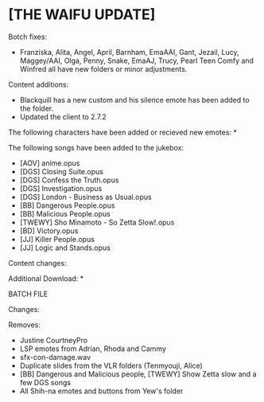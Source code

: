 # [THE WAIFU UPDATE]

Botch fixes:
  * Franziska, Alita, Angel, April, Barnham, EmaAAI, Gant, Jezail, Lucy, Maggey/AAI,
    Olga, Penny, Snake, EmaAJ, Trucy, Pearl Teen Comfy and Winfred all have new folders or minor adjustments.

  
Content additions:
   * Blackquill has a new custom and his silence emote has been added to the folder.
   * Updated the client to 2.7.2
   

The following characters have been added or recieved new emotes:
   * 

The following songs have been added to the jukebox:
   * [AOV] anime.opus
   * [DGS] Closing Suite.opus
   * [DGS] Confess the Truth.opus
   * [DGS] Investigation.opus
   * [DGS] London - Business as Usual.opus
   * [BB] Dangerous People.opus
   * [BB] Malicious People.opus
   * [TWEWY] Sho Minamoto - So Zetta Slow!.opus
   * [BD] Victory.opus
   * [JJ] Killer People.opus
   * [JJ] Logic and Stands.opus

Content changes:


Additional Download:
  * 
 
BATCH FILE

  
Changes:

Removes:
   * Justine CourtneyPro
   * LSP emotes from Adrian, Rhoda and Cammy
   * sfx-con-damage.wav
   * Duplicate slides from the VLR folders (Tenmyouji, Alice)
   * [BB] Dangerous and Malicious people, [TWEWY] Show Zetta slow and a few DGS songs
   * All Shih-na emotes and buttons from Yew's folder